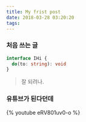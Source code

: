 ```yaml
---
title: My frist post
date: 2018-03-28 03:20:20
tags:
---
```

### 처음 쓰는 글
```typescript
interface IHi {
  do(to: string): void
}
```
> 잘 되려나.

### 유튜브가 된다던데
{% youtube eRV801uv0-o %}
